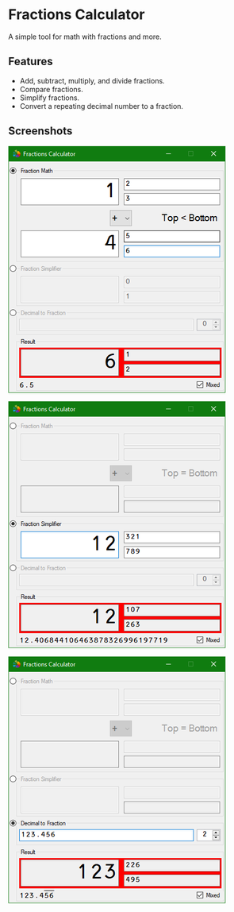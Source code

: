 # Fractions Calculator

A simple tool for math with fractions and more.

## Features

* Add, subtract, multiply, and divide fractions.
* Compare fractions.
* Simplify fractions.
* Convert a repeating decimal number to a fraction.

## Screenshots

![screenshot1](media/screenshot1.png)

![screenshot2](media/screenshot2.png)

![screenshot3](media/screenshot3.png)